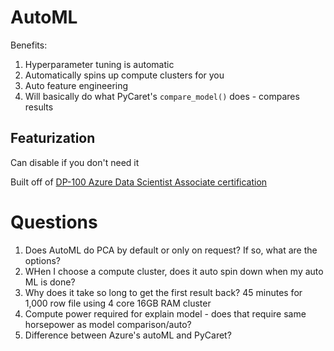 # AutoML
Benefits:
1. Hyperparameter tuning is automatic
2. Automatically spins up compute clusters for you
3. Auto feature engineering
4. Will basically do what PyCaret's `compare_model()` does - compares results 

## Featurization
Can disable if you don't need it

Built off of [DP-100 Azure Data Scientist Associate certification](https://docs.microsoft.com/en-us/learn/paths/build-ai-solutions-with-azure-ml-service/)

# Questions
1. Does AutoML do PCA by default or only on request? If so, what are the options?
2. WHen I choose a compute cluster, does it auto spin down when my auto ML is done?
3. Why does it take so long to get the first result back? 45 minutes for 1,000 row file using 4 core 16GB RAM cluster
4. Compute power required for explain model - does that require same horsepower as model comparison/auto?
5. Difference between Azure's autoML and PyCaret?
